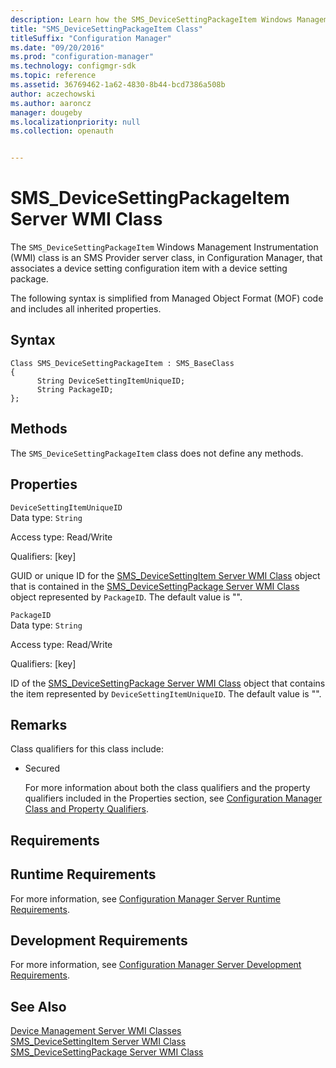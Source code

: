 ```yaml
---
description: Learn how the SMS_DeviceSettingPackageItem Windows Management Instrumentation (WMI) class is an SMS Provider server class, in Configuration Manager, that associates a device setting configuration item with a device setting package.
title: "SMS_DeviceSettingPackageItem Class"
titleSuffix: "Configuration Manager"
ms.date: "09/20/2016"
ms.prod: "configuration-manager"
ms.technology: configmgr-sdk
ms.topic: reference
ms.assetid: 36769462-1a62-4830-8b44-bcd7386a508b
author: aczechowski
ms.author: aaroncz
manager: dougeby
ms.localizationpriority: null
ms.collection: openauth


---
```

# SMS_DeviceSettingPackageItem Server WMI Class
The `SMS_DeviceSettingPackageItem` Windows Management Instrumentation (WMI) class is an SMS Provider server class, in Configuration Manager, that associates a device setting configuration item with a device setting package.  

 The following syntax is simplified from Managed Object Format (MOF) code and includes all inherited properties.  

## Syntax  

```  
Class SMS_DeviceSettingPackageItem : SMS_BaseClass  
{  
      String DeviceSettingItemUniqueID;  
      String PackageID;  
};  
```  

## Methods  
 The `SMS_DeviceSettingPackageItem` class does not define any methods.  

## Properties  
 `DeviceSettingItemUniqueID`  
 Data type: `String`  

 Access type: Read/Write  

 Qualifiers: [key]  

 GUID or unique ID for the [SMS_DeviceSettingItem Server WMI Class](../../../develop/reference/mdm/sms_devicesettingitem-server-wmi-class.md) object that is contained in the [SMS_DeviceSettingPackage Server WMI Class](../../../develop/reference/mdm/sms_devicesettingpackage-server-wmi-class.md) object represented by `PackageID`. The default value is "".  

 `PackageID`  
 Data type: `String`  

 Access type: Read/Write  

 Qualifiers: [key]  

 ID of the [SMS_DeviceSettingPackage Server WMI Class](../../../develop/reference/mdm/sms_devicesettingpackage-server-wmi-class.md) object that contains the item represented by `DeviceSettingItemUniqueID`. The default value is "".  

## Remarks  
 Class qualifiers for this class include:  

- Secured  

  For more information about both the class qualifiers and the property qualifiers included in the Properties section, see [Configuration Manager Class and Property Qualifiers](../../../develop/reference/misc/class-and-property-qualifiers.md).  

## Requirements  

## Runtime Requirements  
 For more information, see [Configuration Manager Server Runtime Requirements](../../../develop/core/reqs/server-runtime-requirements.md).  

## Development Requirements  
 For more information, see [Configuration Manager Server Development Requirements](../../../develop/core/reqs/server-development-requirements.md).  

## See Also  
 [Device Management Server WMI Classes](../../../develop/reference/mdm/device-management-server-wmi-classes.md)   
 [SMS_DeviceSettingItem Server WMI Class](../../../develop/reference/mdm/sms_devicesettingitem-server-wmi-class.md)   
 [SMS_DeviceSettingPackage Server WMI Class](../../../develop/reference/mdm/sms_devicesettingpackage-server-wmi-class.md)
